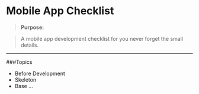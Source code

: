 # Mobile App Checklist

> **Purpose:**

> A mobile app development checklist for you never forget the small details.

-----

###Topics

* Before Development
* Skeleton
* Base
...

